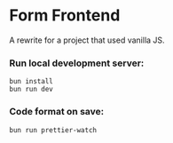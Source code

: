 # Form Frontend

A rewrite for a project that used vanilla JS.

### Run local development server:

```shell
bun install
bun run dev
```

### Code format on save:

```shell
bun run prettier-watch
```
